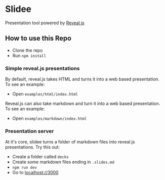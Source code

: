 # Slidee
Presentation tool powered by [Reveal.js](https://revealjs.com/)

## How to use this Repo
- Clone the repo
- Run `npm install`

### Simple reveal.js presentations
By default, reveal.js takes HTML and turns it into a web based presentation. To see an example:
- Open `examples/html/index.html`

Reveal.js can also take markdown and turn it into a web based presentation. To see an example:
- Open `examples/markdown/index.html`

### Presentation server
At it's core, slidee turns a folder of markdown files into reveal.js presentations. Try this out:
- Create a folder called `decks`
- Create some markdown files ending in `.slides.md`
- `npm run dev`
- Go to [localhost://3000](http://localhost:3000)